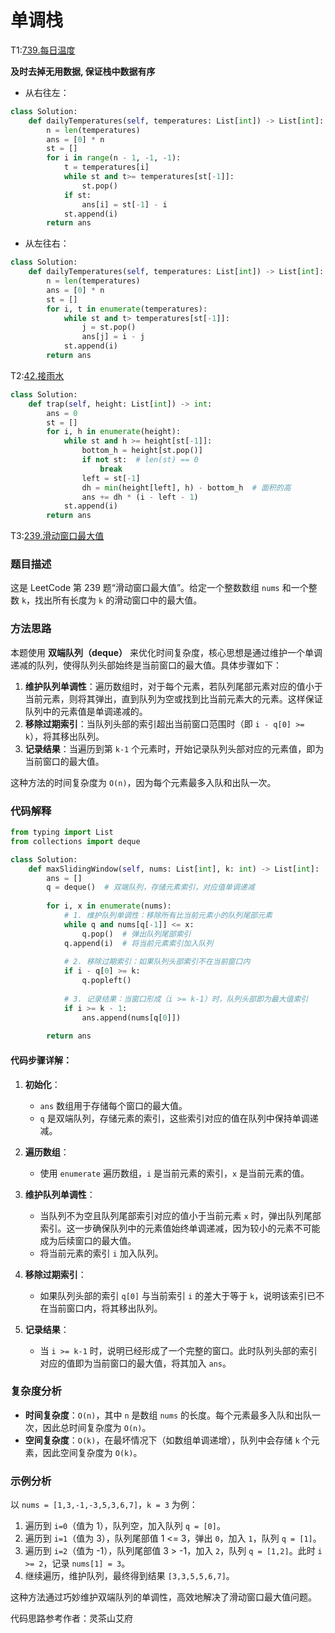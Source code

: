 # 单调栈

T1:[739.每日温度](https://leetcode.cn/problems/daily-temperatures/description/)

**及时去掉无用数据, 保证栈中数据有序**

- 从右往左：
  
```python
class Solution:
    def dailyTemperatures(self, temperatures: List[int]) -> List[int]:
        n = len(temperatures)
        ans = [0] * n
        st = []
        for i in range(n - 1, -1, -1):
            t = temperatures[i]
            while st and t>= temperatures[st[-1]]:
                st.pop()
            if st:
                ans[i] = st[-1] - i 
            st.append(i)
        return ans
```

- 从左往右：
  
```python
class Solution:
    def dailyTemperatures(self, temperatures: List[int]) -> List[int]:
        n = len(temperatures)
        ans = [0] * n
        st = []
        for i, t in enumerate(temperatures):
            while st and t> temperatures[st[-1]]:
                j = st.pop()
                ans[j] = i - j
            st.append(i)
        return ans
```

T2:[42.接雨水](https://leetcode.cn/problems/trapping-rain-water/)


```python
class Solution:
    def trap(self, height: List[int]) -> int:
        ans = 0
        st = []
        for i, h in enumerate(height):
            while st and h >= height[st[-1]]:
                bottom_h = height[st.pop()]
                if not st:  # len(st) == 0
                    break
                left = st[-1]
                dh = min(height[left], h) - bottom_h  # 面积的高
                ans += dh * (i - left - 1)
            st.append(i)
        return ans
```

T3:[239.滑动窗口最大值](https://leetcode.cn/problems/sliding-window-maximum/)



### 题目描述
这是 LeetCode 第 239 题“滑动窗口最大值”。给定一个整数数组 `nums` 和一个整数 `k`，找出所有长度为 `k` 的滑动窗口中的最大值。

### 方法思路
本题使用 **双端队列（deque）** 来优化时间复杂度，核心思想是通过维护一个单调递减的队列，使得队列头部始终是当前窗口的最大值。具体步骤如下：

1. **维护队列单调性**：遍历数组时，对于每个元素，若队列尾部元素对应的值小于当前元素，则将其弹出，直到队列为空或找到比当前元素大的元素。这样保证队列中的元素值是单调递减的。
2. **移除过期索引**：当队列头部的索引超出当前窗口范围时（即 `i - q[0] >= k`），将其移出队列。
3. **记录结果**：当遍历到第 `k-1` 个元素时，开始记录队列头部对应的元素值，即为当前窗口的最大值。

这种方法的时间复杂度为 `O(n)`，因为每个元素最多入队和出队一次。

### 代码解释
```python
from typing import List
from collections import deque

class Solution:
    def maxSlidingWindow(self, nums: List[int], k: int) -> List[int]:
        ans = []
        q = deque()  # 双端队列，存储元素索引，对应值单调递减
        
        for i, x in enumerate(nums):
            # 1. 维护队列单调性：移除所有比当前元素小的队列尾部元素
            while q and nums[q[-1]] <= x:
                q.pop()  # 弹出队列尾部索引
            q.append(i)  # 将当前元素索引加入队列
            
            # 2. 移除过期索引：如果队列头部索引不在当前窗口内
            if i - q[0] >= k:
                q.popleft()
            
            # 3. 记录结果：当窗口形成（i >= k-1）时，队列头部即为最大值索引
            if i >= k - 1:
                ans.append(nums[q[0]])
        
        return ans
```

#### 代码步骤详解：
1. **初始化**：
   - `ans` 数组用于存储每个窗口的最大值。
   - `q` 是双端队列，存储元素的索引，这些索引对应的值在队列中保持单调递减。

2. **遍历数组**：
   - 使用 `enumerate` 遍历数组，`i` 是当前元素的索引，`x` 是当前元素的值。

3. **维护队列单调性**：
   - 当队列不为空且队列尾部索引对应的值小于当前元素 `x` 时，弹出队列尾部索引。这一步确保队列中的元素值始终单调递减，因为较小的元素不可能成为后续窗口的最大值。
   - 将当前元素的索引 `i` 加入队列。

4. **移除过期索引**：
   - 如果队列头部的索引 `q[0]` 与当前索引 `i` 的差大于等于 `k`，说明该索引已不在当前窗口内，将其移出队列。

5. **记录结果**：
   - 当 `i >= k-1` 时，说明已经形成了一个完整的窗口。此时队列头部的索引对应的值即为当前窗口的最大值，将其加入 `ans`。

### 复杂度分析
- **时间复杂度**：`O(n)`，其中 `n` 是数组 `nums` 的长度。每个元素最多入队和出队一次，因此总时间复杂度为 `O(n)`。
- **空间复杂度**：`O(k)`，在最坏情况下（如数组单调递增），队列中会存储 `k` 个元素，因此空间复杂度为 `O(k)`。

### 示例分析
以 `nums = [1,3,-1,-3,5,3,6,7]`，`k = 3` 为例：
1. 遍历到 `i=0`（值为 1），队列空，加入队列 `q = [0]`。
2. 遍历到 `i=1`（值为 3），队列尾部值 1 <= 3，弹出 `0`，加入 `1`，队列 `q = [1]`。
3. 遍历到 `i=2`（值为 -1），队列尾部值 3 > -1，加入 `2`，队列 `q = [1,2]`。此时 `i >= 2`，记录 `nums[1] = 3`。
4. 继续遍历，维护队列，最终得到结果 `[3,3,5,5,6,7]`。

这种方法通过巧妙维护双端队列的单调性，高效地解决了滑动窗口最大值问题。

代码思路参考作者：灵茶山艾府
